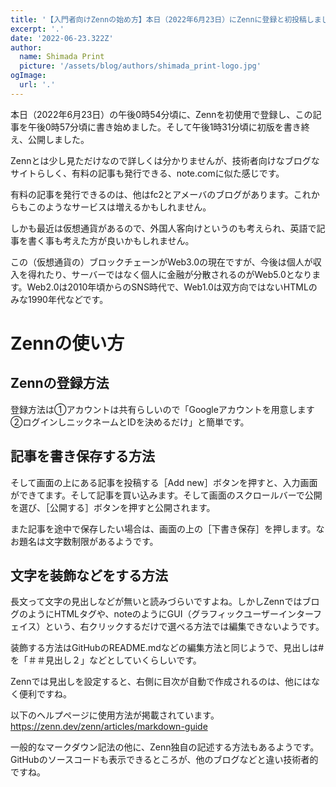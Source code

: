 ```yaml
---
title: '【入門者向けZennの始め方】本日（2022年6月23日）にZennに登録と初投稿しました【他のサイトとも比較したりWeb5.0も説明】'
excerpt: '.'
date: '2022-06-23.322Z'
author:
  name: Shimada Print
  picture: '/assets/blog/authors/shimada_print-logo.jpg'
ogImage:
  url: '.'
---
```


本日（2022年6月23日）の午後0時54分頃に、Zennを初使用で登録し、この記事を午後0時57分頃に書き始めました。そして午後1時31分頃に初版を書き終え、公開しました。

Zennとは少し見ただけなので詳しくは分かりませんが、技術者向けなブログなサイトらしく、有料の記事も発行できる、note.comに似た感じです。

有料の記事を発行できるのは、他はfc2とアメーバのブログがあります。これからもこのようなサービスは増えるかもしれません。

しかも最近は仮想通貨があるので、外国人客向けというのも考えられ、英語で記事を書く事も考えた方が良いかもしれません。

この（仮想通貨の）ブロックチェーンがWeb3.0の現在ですが、今後は個人が収入を得れたり、サーバーではなく個人に金融が分散されるのがWeb5.0となります。Web2.0は2010年頃からのSNS時代で、Web1.0は双方向ではないHTMLのみな1990年代などです。

# Zennの使い方

## Zennの登録方法
登録方法は①アカウントは共有らしいので「Googleアカウントを用意します②ログインしニックネームとIDを決めるだけ」と簡単です。

## 記事を書き保存する方法
そして画面の上にある記事を投稿する［Add new］ボタンを押すと、入力画面ができてます。そして記事を買い込みます。そして画面のスクロールバーで公開を選び、［公開する］ボタンを押すと公開されます。

また記事を途中で保存したい場合は、画面の上の［下書き保存］を押します。なお題名は文字数制限があるようです。

## 文字を装飾などをする方法
長文って文字の見出しなどが無いと読みづらいですよね。しかしZennではブログのようにHTMLタグや、noteのようにGUI（グラフィックユーザーインターフェイス）という、右クリックするだけで選べる方法では編集できないようです。

装飾する方法はGitHubのREADME.mdなどの編集方法と同じようで、見出しは#を「＃＃見出し２」などとしていくらしいです。

Zennでは見出しを設定すると、右側に目次が自動で作成されるのは、他にはなく便利ですね。

以下のヘルプページに使用方法が掲載されています。  
https://zenn.dev/zenn/articles/markdown-guide

一般的なマークダウン記法の他に、Zenn独自の記述する方法もあるようです。GitHubのソースコードも表示できるところが、他のブログなどと違い技術者的ですね。
